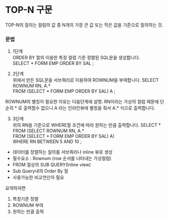  # TOP-N 구문

TOP-N의 질의는 컬럼의 값 중 N개의 가장 큰 값 또는 작은 값을 기준으로 질의하는 것.

### 문법  

 1. 1단계  
ORDER BY 절의 이용한 특정 컬럼 기준 정렬된 SQL문을 생성합니다.  
SELECT * FORM EMP ORDER BY SAL ;  
  
 2. 2단계  
위에서 만든 SQL문을 서브쿼리로 이용하여 ROWNUM을 부여합니다.
SELECT ROWNUM RN, A.*  
	FROM (SELECT * FORM EMP ORDER BY SAL) A ;  
  
ROWNUM의 별칭이 필요한 이유는 다음단계에 설명.
RN이라는 가상의 컬럼 때문에 단순히 * 로 출력할수 없으니 A 라는 인라인뷰에 별칭을 줘서 A.* 식으로 출력합니다.
  
 3. 3단계  
위의 RN을 기준으로 WHERE절 조건에 따라 원하는 만큼 출력합니다.
SELECT *  
	FROM (SELECT ROWNUM RN, A.*  
		FROM (SELECT * FORM EMP ORDER BY SAL) A)  
	WHERE RN BETWEEN 5 AND 10 ;  
  
 - 데이터를 정렬하는 질의를 서브쿼리나 inline 뷰로 생성
 - 필수요소 : Rownum (row 순서를 나타내는 가상컬럼)
 - FROM 절상의 SUB QUERY(Inline view)
 - Sub Query내의 Order By 절
 - 사용가능한 비교연산자 필요
  
  
요약하자면  
1. 특정기준 정렬  
2. ROWNUM 부여  
3. 원하는 만큼 출력 



